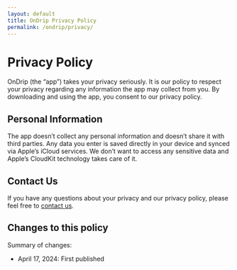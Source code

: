 ```yaml
---
layout: default
title: OnDrip Privacy Policy
permalink: /ondrip/privacy/
---
```


# Privacy Policy

OnDrip (the “app”) takes your privacy seriously. It is our policy to respect your privacy regarding any information the app may collect from you. By downloading and using the app, you consent to our privacy policy.

## Personal Information

The app doesn’t collect any personal information and doesn’t share it with third parties. Any data you enter is saved directly in your device and synced via Apple’s iCloud services. We don’t want to access any sensitive data and Apple’s CloudKit technology takes care of it.

## Contact Us

If you have any questions about your privacy and our privacy policy, please feel free to <a href="mailto:contact@bluecometlabs.com">contact us</a>.

## Changes to this policy

Summary of changes:
- April 17, 2024: First published
